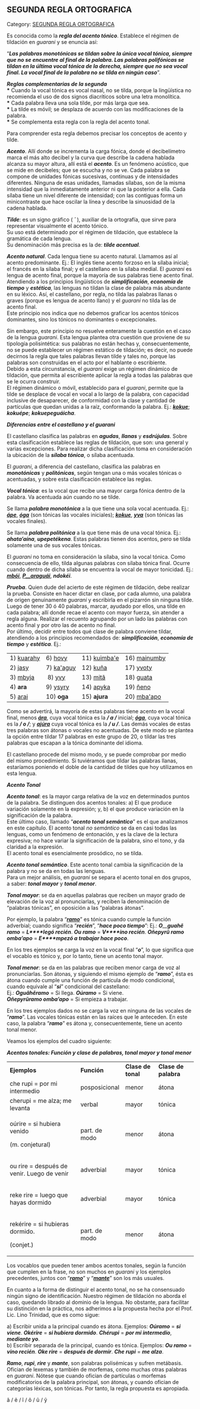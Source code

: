 ## SEGUNDA REGLA ORTOGRAFICA

Category: [SEGUNDA REGLA ORTOGRAFICA](http://descubrircorrientes.com.ar/2012/index.php/2307-diccionario-guarani/gramatica-elemental-de-la-lengua-guarani/nociones-elementales-de-fonologia-guarani/segunda-regla-ortografica)

Es conocida como la _**regla del acento tónico**_. Establece el régimen de tildación en _guarani_ y se enuncia así:

“_**Las palabras monotónicas se tildan sobre la única vocal tónica, siempre que no se encuentre al final de la palabra. Las palabras polifónicas se tildan en la última vocal tónica de la derecha, siempre que no sea vocal final. La vocal final de la palabra no se tilda en ningún caso**_”.

_**Reglas complementarias de la segunda**_  
**\*** Cuando la vocal tónica es vocal nasal, no se tilda, porque la lingüística no recomienda el uso de dos signos diacríticos sobre una letra monolítica.  
**\*** Cada palabra lleva una sola tilde, por más larga que sea.  
**\*** La tilde es móvil; se desplaza de acuerdo con las modificaciones de la palabra.  
**\*** Se complementa esta regla con la regla del acento tonal.

Para comprender esta regla debemos precisar los conceptos de acento y tilde.

_**Acento**_. Allí donde se incrementa la carga fónica, donde el decibelímetro marca el más alto decibel y la curva que describe la cadena hablada alcanza su mayor altura, allí está el _**acento**_. Es un fenómeno acústico, que se mide en decibeles; que se escucha y no se ve. Cada palabra se compone de unidades fónicas sucesivas, continuas y de intensidades diferentes. Ninguna de esas unidades, llamadas sílabas, son de la misma intensidad que la inmediatamente anterior ni que la posterior a ella. Cada sílaba tiene un nivel diferente de intensidad; con las contiguas forma un minicontraste que hace oscilar la línea y describe la sinuosidad de la cadena hablada.

_**Tilde**_: es un signo gráfico ( _**´**_ ), auxiliar de la ortografía, que sirve para representar visualmente el acento tónico.  
Su uso está determinado por el régimen de tildación, que establece la gramática de cada lengua.  
Su denominación más precisa es la de: _**tilde acentual**_.

_**Acento natural**_. Cada lengua tiene su acento natural. Llamamos así al acento predominante. Ej.: El inglés tiene acento forzoso en la sílaba inicial; el francés en la sílaba final; y el castellano en la sílaba medial. El _guarani_ es lengua de acento final, porque la mayoría de sus palabras tiene acento final.  
Atendiendo a los principios lingüísticos de _**simplificación**_, _**economía de tiempo**_ y _**estética**_, las lenguas no tildan la clase de palabra más abundante en su léxico. Así, el castellano, por regla, no tilda las palabras llanas o graves (porque es lengua de acento llano) y el _guarani_ no tilda las de acento final.  
Este principio nos indica que no debemos graficar los acentos tónicos dominantes, sino los tónicos no dominantes o excepcionales.

Sin embargo, este principio no resuelve enteramente la cuestión en el caso de la lengua _guarani_. Esta lengua plantea otra cuestión que proviene de su tipología polisintética: sus palabras no están hechas y, consecuentemente, no se puede establecer un régimen estático de tildación; es decir, no puede decirnos la regla que tales palabras llevan tilde y tales no, porque las palabras son construidas en el acto por el hablante o escribiente.  
Debido a esta circunstancia, el _guarani_ exige un régimen dinámico de tildación, que permita al escribiente aplicar la regla a todas las palabras que se le ocurra construir.  
El régimen dinámico o móvil, establecido para el _guarani_, permite que la tilde se desplace de vocal en vocal a lo largo de la palabra, con capacidad inclusive de desaparecer, de conformidad con la clase y cantidad de partículas que quedan unidas a la raíz, conformando la palabra. Ej.: [_**kokue**_](http://descubrircorrientes.com.ar/2012/index.php/2307-diccionario-guarani/gramatica-elemental-de-la-lengua-guarani/nociones-elementales-de-fonologia-guarani/index.php?option=com_content&view=article&id=187:tai-k&catid=608:tai-k&Itemid=506); _**kokuépe**_; _**kokuepeguáicha**_.

_**Diferencias entre el castellano y el guarani**_

El castellano clasifica las palabras en _**agudas**_, _**llanas**_ y _**esdrújulas**_. Sobre esta clasificación establece las reglas de tildación, que son: una general y varias excepciones. Para realizar dicha clasificación toma en consideración la ubicación de la _**sílaba tónica**_, o sílaba acentuada.

El _guarani_, a diferencia del castellano, clasifica las palabras en _**monotónicas**_ y _**politónicas**_, según tengan una o más vocales tónicas o acentuadas, y sobre esta clasificación establece las reglas.

_**Vocal tónica**_: es la vocal que recibe una mayor carga fónica dentro de la palabra. Va acentuada aún cuando no se tilde.

Se llama _**palabra monotónica**_ a la que tiene una sola vocal acentuada. Ej.: [_**ápe**_](http://descubrircorrientes.com.ar/2012/index.php/2307-diccionario-guarani/gramatica-elemental-de-la-lengua-guarani/nociones-elementales-de-fonologia-guarani/index.php?option=com_content&view=article&id=178:tai-a&catid=599:tai-a&Itemid=506), [_**óga**_](http://descubrircorrientes.com.ar/2012/index.php/2307-diccionario-guarani/gramatica-elemental-de-la-lengua-guarani/nociones-elementales-de-fonologia-guarani/index.php?option=com_content&view=article&id=716:tai-o&catid=1130:tai-o&Itemid=506) (son tónicas las vocales iniciales); [_**kokue**_](http://descubrircorrientes.com.ar/2012/index.php/2307-diccionario-guarani/gramatica-elemental-de-la-lengua-guarani/nociones-elementales-de-fonologia-guarani/index.php?option=com_content&view=article&id=187:tai-k&catid=608:tai-k&Itemid=506), [_**yva**_](http://descubrircorrientes.com.ar/2012/index.php/2307-diccionario-guarani/gramatica-elemental-de-la-lengua-guarani/nociones-elementales-de-fonologia-guarani/index.php?option=com_content&view=article&id=1008:tai-y&catid=1430:tai-y&Itemid=506) (son tónicas las vocales finales).

Se llama _**palabra politónica**_ a la que tiene más de una vocal tónica. Ej.: _**ahata’aína**_, _**upepetékena**_. Estas palabras tienen dos acentos, pero se tilda solamente una de sus vocales tónicas.

El _guarani_ no toma en consideración la sílaba, sino la vocal tónica. Como consecuencia de ello, tilda algunas palabras con sílaba tónica final. Ocurre cuando dentro de dicha sílaba se encuentra la vocal de mayor tonicidad. Ej.: [_**mbói**_](http://descubrircorrientes.com.ar/2012/index.php/2307-diccionario-guarani/gramatica-elemental-de-la-lengua-guarani/nociones-elementales-de-fonologia-guarani/index.php?option=com_content&view=article&id=484:tai-m&catid=908:tai-m&Itemid=506), [_**P**__**araguái**_](http://descubrircorrientes.com.ar/2012/index.php/2307-diccionario-guarani/gramatica-elemental-de-la-lengua-guarani/nociones-elementales-de-fonologia-guarani/index.php?option=com_content&view=article&id=1002:tai-p&catid=1424:tai-p&Itemid=506), _**ndokéi**_.

_**Prueba**_. Quien dude del acierto de este régimen de tildación, debe realizar la prueba. Consiste en hacer dictar en clase, por cada alumno, una palabra de origen genuinamente _guarani_ y escribirla en el pizarrón sin ninguna tilde. Luego de tener 30 ó 40 palabras, marcar, ayudado por ellos, una tilde en cada palabra; allí donde recae el acento con mayor fuerza, sin atender a regla alguna. Realizar el recuento agrupando por un lado las palabras con acento final y por otro las de acento no final.  
Por último, decidir entre todos qué clase de palabra conviene tildar, atendiendo a los principios recomendados de: _**simplificación**_, _**economía de tiempo**_ y _**estética**_. Ej.:

<table><tbody><tr><td><span>1) <a href="http://descubrircorrientes.com.ar/2012/index.php/2307-diccionario-guarani/gramatica-elemental-de-la-lengua-guarani/nociones-elementales-de-fonologia-guarani/index.php?option=com_content&amp;view=article&amp;id=187:tai-k&amp;catid=608:tai-k&amp;Itemid=506">kuarahy</a></span></td><td><span>6) <a href="http://descubrircorrientes.com.ar/2012/index.php/2307-diccionario-guarani/gramatica-elemental-de-la-lengua-guarani/nociones-elementales-de-fonologia-guarani/index.php?option=com_content&amp;view=article&amp;id=184:tai-h&amp;catid=605:tai-h&amp;Itemid=506">hovy</a></span></td><td><span>11) <a href="http://descubrircorrientes.com.ar/2012/index.php/2307-diccionario-guarani/gramatica-elemental-de-la-lengua-guarani/nociones-elementales-de-fonologia-guarani/index.php?option=com_content&amp;view=article&amp;id=187:tai-k&amp;catid=608:tai-k&amp;Itemid=506">kuimba'e</a></span></td><td><span>16) <a href="http://descubrircorrientes.com.ar/2012/index.php/2307-diccionario-guarani/gramatica-elemental-de-la-lengua-guarani/nociones-elementales-de-fonologia-guarani/index.php?option=com_content&amp;view=article&amp;id=484:tai-m&amp;catid=908:tai-m&amp;Itemid=506">mainumby</a></span></td></tr><tr><td><span>2) <a href="http://descubrircorrientes.com.ar/2012/index.php/2307-diccionario-guarani/gramatica-elemental-de-la-lengua-guarani/nociones-elementales-de-fonologia-guarani/index.php?option=com_content&amp;view=article&amp;id=186:tai-j&amp;catid=607:tai-j&amp;Itemid=506">jasy</a></span></td><td><span>7) <a href="http://descubrircorrientes.com.ar/2012/index.php/2307-diccionario-guarani/gramatica-elemental-de-la-lengua-guarani/nociones-elementales-de-fonologia-guarani/index.php?option=com_content&amp;view=article&amp;id=187:tai-k&amp;catid=608:tai-k&amp;Itemid=506">ka'aguy</a></span></td><td><span>12) <a href="http://descubrircorrientes.com.ar/2012/index.php/2307-diccionario-guarani/gramatica-elemental-de-la-lengua-guarani/nociones-elementales-de-fonologia-guarani/index.php?option=com_content&amp;view=article&amp;id=187:tai-k&amp;catid=608:tai-k&amp;Itemid=506">kuña</a></span></td><td><span>17) <a href="http://descubrircorrientes.com.ar/2012/index.php/2307-diccionario-guarani/gramatica-elemental-de-la-lengua-guarani/nociones-elementales-de-fonologia-guarani/index.php?option=com_content&amp;view=article&amp;id=1008:tai-y&amp;catid=1430:tai-y&amp;Itemid=506">yvoty</a></span></td></tr><tr><td><span>3) <a href="http://descubrircorrientes.com.ar/2012/index.php/2307-diccionario-guarani/gramatica-elemental-de-la-lengua-guarani/nociones-elementales-de-fonologia-guarani/index.php?option=com_content&amp;view=article&amp;id=484:tai-m&amp;catid=908:tai-m&amp;Itemid=506">mbyja</a></span></td><td>&nbsp;<span>8) <a href="http://descubrircorrientes.com.ar/2012/index.php/2307-diccionario-guarani/gramatica-elemental-de-la-lengua-guarani/nociones-elementales-de-fonologia-guarani/index.php?option=com_content&amp;view=article&amp;id=1008:tai-y&amp;catid=1430:tai-y&amp;Itemid=506">yvy</a></span></td><td><span>13) <a href="http://descubrircorrientes.com.ar/2012/index.php/2307-diccionario-guarani/gramatica-elemental-de-la-lengua-guarani/nociones-elementales-de-fonologia-guarani/index.php?option=com_content&amp;view=article&amp;id=484:tai-m&amp;catid=908:tai-m&amp;Itemid=506">mitã</a></span></td><td><span>18) <a href="http://descubrircorrientes.com.ar/2012/index.php/2307-diccionario-guarani/gramatica-elemental-de-la-lengua-guarani/nociones-elementales-de-fonologia-guarani/index.php?option=com_content&amp;view=article&amp;id=183:tai-g&amp;catid=604:tai-g&amp;Itemid=506">guata</a></span></td></tr><tr><td><span>4) <span><strong>ara</strong></span></span></td><td><span>9) <a href="http://descubrircorrientes.com.ar/2012/index.php/2307-diccionario-guarani/gramatica-elemental-de-la-lengua-guarani/nociones-elementales-de-fonologia-guarani/index.php?option=com_content&amp;view=article&amp;id=1008:tai-y&amp;catid=1430:tai-y&amp;Itemid=506">ysyry</a></span></td><td><span>14) <a href="http://descubrircorrientes.com.ar/2012/index.php/2307-diccionario-guarani/gramatica-elemental-de-la-lengua-guarani/nociones-elementales-de-fonologia-guarani/index.php?option=com_content&amp;view=article&amp;id=178:tai-a&amp;catid=599:tai-a&amp;Itemid=506">apyka</a></span></td><td><span>19) <a href="http://descubrircorrientes.com.ar/2012/index.php/2307-diccionario-guarani/gramatica-elemental-de-la-lengua-guarani/nociones-elementales-de-fonologia-guarani/index.php?option=com_content&amp;view=article&amp;id=715:tai-n&amp;catid=1129:tai-c&amp;Itemid=506">ñeno</a></span></td></tr><tr><td><span>5) <a href="http://descubrircorrientes.com.ar/2012/index.php/2307-diccionario-guarani/gramatica-elemental-de-la-lengua-guarani/nociones-elementales-de-fonologia-guarani/index.php?option=com_content&amp;view=article&amp;id=178:tai-a&amp;catid=599:tai-a&amp;Itemid=506">arai</a></span></td><td><span>10) <span><strong>oga</strong></span></span></td><td><span>15) <span><strong>ajura</strong></span></span></td><td><span>20) <a href="http://descubrircorrientes.com.ar/2012/index.php/2307-diccionario-guarani/gramatica-elemental-de-la-lengua-guarani/nociones-elementales-de-fonologia-guarani/index.php?option=com_content&amp;view=article&amp;id=484:tai-m&amp;catid=908:tai-m&amp;Itemid=506">mba'apo</a></span></td></tr></tbody></table>

Como se advertirá, la mayoría de estas palabras tiene acento en la vocal final, menos [_**ára**_](http://descubrircorrientes.com.ar/2012/index.php/2307-diccionario-guarani/gramatica-elemental-de-la-lengua-guarani/nociones-elementales-de-fonologia-guarani/index.php?option=com_content&view=article&id=178:tai-a&catid=599:tai-a&Itemid=506), cuya vocal tónica es la _**/ a /**_ inicial; [_**óga**_](http://descubrircorrientes.com.ar/2012/index.php/2307-diccionario-guarani/gramatica-elemental-de-la-lengua-guarani/nociones-elementales-de-fonologia-guarani/index.php?option=com_content&view=article&id=716:tai-o&catid=1130:tai-o&Itemid=506), cuya vocal tónica es la _**/ o /**_; y [_**ajúra**_](http://descubrircorrientes.com.ar/2012/index.php/2307-diccionario-guarani/gramatica-elemental-de-la-lengua-guarani/nociones-elementales-de-fonologia-guarani/index.php?option=com_content&view=article&id=178:tai-a&catid=599:tai-a&Itemid=506) cuya vocal tónica es la _**/ u /**_. Las demás vocales de estas tres palabras son átonas o vocales no acentuadas. De este modo se plantea la opción entre tildar 17 palabras en este grupo de 20, o tildar las tres palabras que escapan a la tónica dominante del idioma.

El castellano procede del mismo modo, y se puede comprobar por medio del mismo procedimiento. Si tuviéramos que tildar las palabras llanas, estaríamos poniendo el doble de la cantidad de tildes que hoy utilizamos en esta lengua.  

_**Acento Tonal**_

_**Acento tonal**_: es la mayor carga relativa de la voz en determinados puntos de la palabra. Se distinguen dos acentos tonales: a) El que produce variación solamente en la expresión; y, b) el que produce variación en la significación de la palabra.  
Este último caso, llamado “_**acento tonal semántico**_” es el que analizamos en este capítulo. El acento tonal _no semántico_ se da en casi todas las lenguas, como un fenómeno de entonación, y es la clave de la lectura expresiva; no hace variar la significación de la palabra, sino el tono, y da claridad a la expresión.  
El acento tonal es esencialmente prosódico, no se tilda.

_**Acento tonal semántico**_. Este acento tonal cambia la significación de la palabra y no se da en todas las lenguas.  
Para un mejor análisis, en _guarani_ se separa el acento tonal en dos grupos, a saber: _**tonal mayor**_ y _**tonal menor**_.

_**Tonal mayor**_: se da en aquellas palabras que reciben un mayor grado de elevación de la voz al pronunciarlas, y reciben la denominación de “palabras tónicas”, en oposición a las “palabras átonas”.

Por ejemplo, la palabra “[_**ramo**_](http://descubrircorrientes.com.ar/2012/index.php/2307-diccionario-guarani/gramatica-elemental-de-la-lengua-guarani/nociones-elementales-de-fonologia-guarani/index.php?option=com_content&view=article&id=1003:tai-r&catid=1425:tai-r&Itemid=506)” es tónica cuando cumple la función adverbial; cuando significa “_**recién**_”, “_**hace poco tiempo**_”: Ej.: _**O**__**guahẽ ramo**_ = _**L****legó recién**_. _**Ou ramo**_ = _**V****ino recién**_. _**Oñepyrũ ramo omba’apo**_ = _**E****mpezó a trabajar hace poco**_.

En los tres ejemplos se carga la voz en la vocal final “_**o**_”, lo que significa que el vocablo es tónico y, por lo tanto, tiene un acento tonal mayor.

_**Tonal menor**_: se da en las palabras que reciben menor carga de voz al pronunciarlas. Son átonas, y siguiendo el mismo ejemplo de “_**ramo**_”, ésta es átona cuando cumple una función de partícula de modo condicional, cuando equivale al “_**si**_” condicional del castellano:  
Ej.: _**Oguãhẽramo**_ = Si llega. _**Oúramo**_ = Si viene.  
_**Oñepyrũramo omba’apo**_ = Si empieza a trabajar.

En los tres ejemplos dados no se carga la voz en ninguna de las vocales de “_**ramo**_”. Las vocales tónicas están en las raíces que le anteceden. En este caso, la palabra “_**ramo**_” es átona y, consecuentemente, tiene un acento tonal menor.  
  
Veamos los ejemplos del cuadro siguiente:  

_**Acentos tonales: Función y clase de palabras, tonal mayor y tonal menor**_

<table><tbody><tr><td><strong><span>Ejemplos</span></strong></td><td><strong><span>Función</span></strong></td><td><strong><span>Clase de tonal</span></strong></td><td><strong><span>Clase de palabra</span></strong></td></tr><tr><td><span><span>che rupi</span> = por mi intermedio</span></td><td><span>posposicional</span></td><td><span>menor</span></td><td><span>átona</span></td></tr><tr><td><span><span>cherupi</span> = me alza; me levanta</span></td><td><span>verbal</span></td><td><span>mayor</span></td><td><span>tónica</span></td></tr><tr><td><p><span><span>oúrire</span> = si hubiera venido</span></p><p><span>(m. conjetural)</span></p></td><td><span>part. de modo</span></td><td><span>menor</span></td><td><span>átona</span></td></tr><tr><td><p><span><span>ou rire<span> = después de venir. Luego de venir</span><br></span></span></p></td><td><span>adverbial<br></span></td><td><span>mayor<br></span></td><td><span>tónica<br></span></td></tr><tr><td><p><span><span>reke rire<span> = luego que hayas dormido</span><br data-mce-bogus="1"></span></span></p></td><td><span>adverbial<br data-mce-bogus="1"></span></td><td><span>mayor<br data-mce-bogus="1"></span></td><td><span>tónica<br data-mce-bogus="1"></span></td></tr><tr><td><p><span><span>rekérire<span> = si hubieras dormido.</span><br data-mce-bogus="1"></span></span></p><p><span><span><span>(conjet.)<br data-mce-bogus="1"></span></span></span></p></td><td><span>part. de modo<br data-mce-bogus="1"></span></td><td><span>menor<br data-mce-bogus="1"></span></td><td><span>átona<br data-mce-bogus="1"></span></td></tr></tbody></table>

Los vocablos que pueden tener ambos acentos tonales, según la función que cumplen en la frase, no son muchos en _guarani_ y los ejemplos precedentes, juntos con “[_**ramo**_](http://descubrircorrientes.com.ar/2012/index.php/2307-diccionario-guarani/gramatica-elemental-de-la-lengua-guarani/nociones-elementales-de-fonologia-guarani/index.php?option=com_content&view=article&id=1003:tai-r&catid=1425:tai-r&Itemid=506)” y “[_**mante**_](http://descubrircorrientes.com.ar/2012/index.php/2307-diccionario-guarani/gramatica-elemental-de-la-lengua-guarani/nociones-elementales-de-fonologia-guarani/index.php?option=com_content&view=article&id=484:tai-m&catid=908:tai-m&Itemid=506)” son los más usuales.

En cuanto a la forma de distinguir el acento tonal, no se ha consensuado ningún signo de identificación. Nuestro régimen de tildación no aborda el caso, quedando librado al dominio de la lengua. No obstante, para facilitar su distinción en la práctica, nos adherimos a la propuesta hecha por el Prof. Lic. Lino Trinidad, que es como sigue:

a) Escribir unida a la principal cuando es átona. Ejemplos: _**Oúramo**_ = _**si viene**_. _**Okérire**_ = _**si hubiera dormido**_. _**Chérupi**_ = _**por mi intermedio**_, _**mediante yo**_.  
b) Escribir separada de la principal, cuando es tónica. Ejemplos: _**Ou ramo**_ = _**vino recién**_. _**Oke rire**_ = _**después de dormir**_. _**Che rupi**_ = _**me alza**_.

**_Ramo_**, _**rupi**_, _**rire**_ y _**mante**_, son palabras polisémicas y sufren metábasis. Ofician de lexemas y también de morfemas, como muchas otras palabras en _guarani_. Nótese que cuando ofician de partículas o morfemas modificatorios de la palabra principal, son átonas, y cuando ofician de categorías léxicas, son tónicas. Por tanto, la regla propuesta es apropiada.

ã / ẽ / ĩ / õ / ũ / ỹ